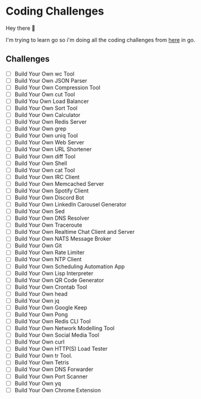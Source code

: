 # Coding Challenges

Hey there 👋

I'm trying to learn go so i'm doing all the coding challenges from [here](https://codingchallenges.fyi/challenges/intro) in go.


## Challenges

- [ ] Build Your Own wc Tool
- [ ] Build Your Own JSON Parser
- [ ] Build Your Own Compression Tool
- [ ] Build Your Own cut Tool
- [ ] Build You Own Load Balancer
- [ ] Build Your Own Sort Tool
- [ ] Build Your Own Calculator
- [ ] Build Your Own Redis Server
- [ ] Build Your Own grep
- [ ] Build Your Own uniq Tool
- [ ] Build Your Own Web Server
- [ ] Build Your Own URL Shortener
- [ ] Build Your Own diff Tool
- [ ] Build Your Own Shell
- [ ] Build Your Own cat Tool
- [ ] Build Your Own IRC Client
- [ ] Build Your Own Memcached Server
- [ ] Build Your Own Spotify Client
- [ ] Build Your Own Discord Bot
- [ ] Build Your Own LinkedIn Carousel Generator
- [ ] Build Your Own Sed
- [ ] Build Your Own DNS Resolver
- [ ] Build Your Own Traceroute
- [ ] Build Your Own Realtime Chat Client and Server
- [ ] Build Your Own NATS Message Broker
- [ ] Build Your Own Git
- [ ] Build Your Own Rate Limiter
- [ ] Build Your Own NTP Client
- [ ] Build Your Own Scheduling Automation App
- [ ] Build Your Own Lisp Interpreter
- [ ] Build Your Own QR Code Generator
- [ ] Build Your Own Crontab Tool
- [ ] Build Your Own head
- [ ] Build Your Own jq
- [ ] Build Your Own Google Keep
- [ ] Build Your Own Pong
- [ ] Build Your Own Redis CLI Tool
- [ ] Build Your Own Network Modelling Tool
- [ ] Build Your Own Social Media Tool
- [ ] Build Your Own curl
- [ ] Build Your Own HTTP(S) Load Tester
- [ ] Build Your Own tr Tool.
- [ ] Build Your Own Tetris
- [ ] Build Your Own DNS Forwarder
- [ ] Build Your Own Port Scanner
- [ ] Build Your Own yq
- [ ] Build Your Own Chrome Extension